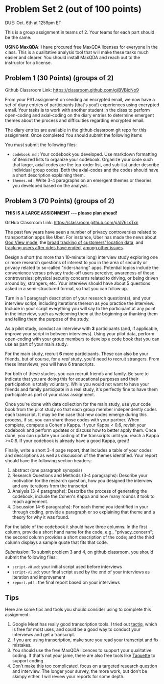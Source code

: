 # Problem Set 2 (out of 100 points)

DUE: Oct. 6th at 1259pm ET

This is a group assignment in teams of 2. Your teams for each part should be the same.

**USING MaxQDA**: I have procured free MaxQDA licenses for everyone in the class. This is a qualitative analysis tool that will make these tasks much easier and clearer. You should install MaxQDA and reach out to the instructor for a license.


## Problem 1 (30 Points) (groups of 2)

Github Classroom Link: https://classroom.github.com/g/BVBlcNo9

From your PS1 assignment on sending an encrypted email, we now have a set of diary entries of participants (that's you!) experiences using encrypted email. Your tasks is to work with another student in the class to perform open-coding and axial-coding on the diary entries to determine emergent themes about the process and difficulties regarding encrypted email. 

The diary entries are available in the github classroom git repo for this assignment. Once completed You should submit the following items

You must submit the following files:
* `codebook.md` : Your codebook you developed. Use markdown formatting of itemized lists to organize your codebook. Organize your code such that larger, axial codes are the top-order list, and sub-list under describe individual group codes. Both the axial-codes and the codes should have a short description explaining them.
* `themes.md` : Write 3-4 paragraphs on an emergent themes or theories you developed based on the analysis. 

## Problem 3 (70 Points) (groups of 2)

**THIS IS A LARGE ASSIGNMENT --- please plan ahead!**

GitHub Classroom Link: https://classroom.github.com/g/d76LsTxn

The past few years have seen a number of privacy controversies related to transportation apps like Uber. For instance, Uber has made the news about [God View mode](https://motherboard.vice.com/en_us/article/ubers-god-view-was-once-available-to-drivers), the [broad tracking of customers' location data](https://www.eff.org/deeplinks/2016/12/uber-should-restore-user-control-location-privacy), and [tracking users after rides have ended](https://consumerist.com/2016/12/07/uber-tracks-you-even-after-your-ride-invasion-of-privacy-or-necessary/), [among other issues](https://www.revealnews.org/blog/why-privacy-advocates-are-worried-about-ubers-security-problems/).

Design a short (no more than 10-minute long) interview study exploring one or more research questions of interest to you in the area of security or privacy related to so-called "ride-sharing" apps. Potential topics include the convenience versus privacy trade-off users perceive; awareness of these controversies; physical security concerns related to driving, or being driven around by, strangers; etc. Your interview should have about 5 questions asked in a semi-structured format, so that you can follow up. 

Turn in a 1 paragraph description of your research question(s), and your interview script, including iterations thereon as you practice the interview.  Include in your script everything you will say to the participant at any point in the interview, such as welcoming them at the beginning or thanking them and telling them the purpose of the study.

As a pilot study, conduct an  interview with **3** participants (and, if applicable, improve your script in between interviews). Using your pilot data, perform open-coding with your group members to develop a code book that you can use as part of your main study. 

For the main study, recruit **6** more participants. These can also be your friends, but of course, for a *real* study, you'd need to recruit strangers. From these interviews, you will have 6 transcripts. 

For both of these studies, you can recruit friends and family. Be sure to indicate that you are doing this for educational purposes and their participation is totally voluntary. While you would not want to have your friends and family participate in a real study, it's perfectly fine to have them participate as part of your class assignment. 

Once you're done with data collection for the main study, use your code book from the pilot study so that each group member independently codes each transcript. It may be the case that new codes emerge during this process, if so, you can share those codes with your partner. When complete, compute a Cohen's Kappa. If your Kappa < 0.6, revisit your codebook and perform updates or discuss how to better apply them. Once done, you can update your coding of the transcripts until you reach a Kappa >=0.6. If your codebook is already have a good Kappa, great! 

Finally, write a short 3-4 page report, that includes a table of your codes and descriptions as well as discussion of the themes identified. Your report should have the following section headers: 
1. abstract (one paragraph synopsis)
2. Research Questions and Methods (3-4 paragraphs): Describe your motivation for the research question, how you designed the interview and any iterations from the transcript.
3. Analysis (3-4 paragraphs): Describe the process of generating the codebook, include the Cohen's Kappa and how many rounds it took to reach agreement.
4. Discussion (4-6 paragraphs): For each theme you identified in your through coding, provide a paragraph or so explaining that theme and a theory for why it was found. 

For the table of the codebook it should have three columns. In the first column, provide a short hand name for the code, e.g., "privacy_concern"; the second column provides a short description of the code; and the third column displays a sample quote that fits that code. 

*Submission*: To submit problem 3 and 4, on github classroom, you should submit the following files: 
* `script-v0.md`: your initial script used before interviews
* `script-v1.md`: your final script used by the end of your interviews as iteration and improvement
* `report.pdf` : the final report based on your interviews



## Tips

Here are some tips and tools you should consider using to complete this assignment:
1. Google Meet has really good transcription tools. I tried out [tactiq](https://chrome.google.com/webstore/detail/tactiq-for-google-meet/fggkaccpbmombhnjkjokndojfgagejfb/related?hl=en), which is free for most uses, and could be a good way to conduct your interviews and get a transcript.
2. If you are using transcription, make sure you read your transcript and fix mistakes.
3. You should use the free MaxQDA licences to support your qualitative coding. If that's not your jame, there are also free tools like [Taquette](https://app.taguette.org) to support coding.
4. Don't make this too complicated, focus on a targeted research question and interview. The longer your survey, the more work, but don't be skimpy either. I will review your reports for some depth.

  
